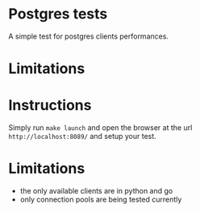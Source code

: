 # Postgres tests

A simple test for postgres clients performances.

# Limitations 

# Instructions

Simply run `make launch` and open the browser at the url `http://localhost:8089/` and setup your test.

# Limitations

- the only available clients are in python and go
- only connection pools are being tested currently
